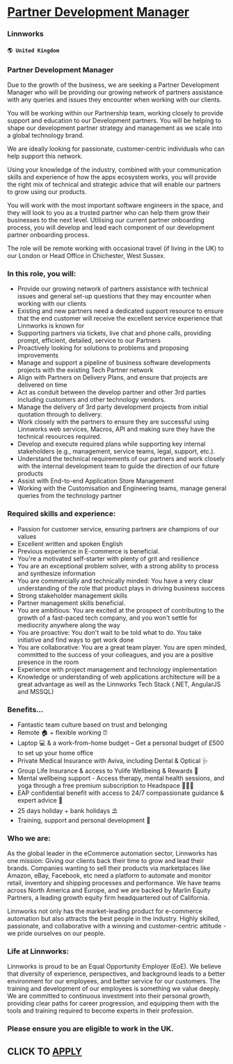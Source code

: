 # [Partner Development Manager](https://www.remotewlb.com/apply/partner-development-manager-72266)  
### Linnworks  
#### `🌎 United Kingdom`  

### Partner Development Manager

Due to the growth of the business, we are seeking a Partner Development Manager who will be providing our growing network of partners assistance with any queries and issues they encounter when working with our clients.

You will be working within our Partnership team, working closely to provide support and education to our Development partners. You will be helping to shape our development partner strategy and management as we scale into a global technology brand.

We are ideally looking for passionate, customer-centric individuals who can help support this network.

Using your knowledge of the industry, combined with your communication skills and experience of how the apps ecosystem works, you will provide the right mix of technical and strategic advice that will enable our partners to grow using our products.

You will work with the most important software engineers in the space, and they will look to you as a trusted partner who can help them grow their businesses to the next level. Utilising our current partner onboarding process, you will develop and lead each component of our development partner onboarding process.

The role will be remote working with occasional travel (if living in the UK) to our London or Head Office in Chichester, West Sussex.

### In this role, you will:

  * Provide our growing network of partners assistance with technical issues and general set-up questions that they may encounter when working with our clients
  * Existing and new partners need a dedicated support resource to ensure that the end customer will receive the excellent service experience that Linnworks is known for
  * Supporting partners via tickets, live chat and phone calls, providing prompt, efficient, detailed, service to our Partners
  * Proactively looking for solutions to problems and proposing improvements
  * Manage and support a pipeline of business software developments projects with the existing Tech Partner network 
  * Align with Partners on Delivery Plans, and ensure that projects are delivered on time
  * Act as conduit between the develop partner and other 3rd parties including customers and other technology vendors.
  * Manage the delivery of 3rd party development projects from initial quotation through to delivery.
  * Work closely with the partners to ensure they are successful using Linnworks web services, Macros, API and making sure they have the technical resources required.
  * Develop and execute required plans while supporting key internal stakeholders (e.g., management, service teams, legal, support, etc.).
  * Understand the technical requirements of our partners and work closely with the internal development team to guide the direction of our future products
  * Assist with End-to-end Application Store Management
  * Working with the Customisation and Engineering teams, manage general queries from the technology partner

### Required skills and experience:

  * Passion for customer service, ensuring partners are champions of our values
  * Excellent written and spoken English
  * Previous experience in E-commerce is beneficial.
  * You're a motivated self-starter with plenty of grit and resilience
  * You are an exceptional problem solver, with a strong ability to process and synthesize information
  * You are commercially and technically minded: You have a very clear understanding of the role that product plays in driving business success
  * Strong stakeholder management skills
  * Partner management skills beneficial.
  * You are ambitious: You are excited at the prospect of contributing to the growth of a fast-paced tech company, and you won't settle for mediocrity anywhere along the way
  * You are proactive: You don't wait to be told what to do. You take initiative and find ways to get work done
  * You are collaborative: You are a great team player. You are open minded, committed to the success of your colleagues, and you are a positive presence in the room
  * Experience with project management and technology implementation
  * Knowledge or understanding of web applications architecture will be a great advantage as well as the Linnworks Tech Stack (.NET, AngularJS and MSSQL)

### Benefits...

  * Fantastic team culture based on trust and belonging
  * Remote 🏠 + flexible working ⏰
  * Laptop 💻 & a work-from-home budget – Get a personal budget of £500 to set up your home office
  * Private Medical Insurance with Aviva, including Dental & Optical 🩺
  * Group Life Insurance & access to Yulife Wellbeing & Rewards 💚
  * Mental wellbeing support - Access therapy, mental health sessions, and yoga through a free premium subscription to Headspace 🧘🏻‍♀️
  * EAP confidential benefit with access to 24/7 compassionate guidance & expert advice 🤗
  * 25 days holiday + bank holidays ⛱
  * Training, support and personal development 📖

### Who we are:

As the global leader in the eCommerce automation sector, Linnworks has one mission: Giving our clients back their time to grow and lead their brands. Companies wanting to sell their products via marketplaces like Amazon, eBay, Facebook, etc need a platform to automate and monitor retail, inventory and shipping processes and performance. We have teams across North America and Europe, and we are backed by Marlin Equity Partners, a leading growth equity firm headquartered out of California.

Linnworks not only has the market-leading product for e-commerce automation but also attracts the best people in the industry. Highly skilled, passionate, and collaborative with a winning and customer-centric attitude - we pride ourselves on our people.

### Life at Linnworks:

Linnworks is proud to be an Equal Opportunity Employer (EoE). We believe that diversity of experience, perspectives, and background leads to a better environment for our employees, and better service for our customers. The training and development of our employees is something we value deeply. We are committed to continuous investment into their personal growth, providing clear paths for career progression, and equipping them with the tools and training required to become experts in their profession.

### Please ensure you are eligible to work in the UK.

  
## CLICK TO [APPLY](https://www.remotewlb.com/apply/partner-development-manager-72266)

